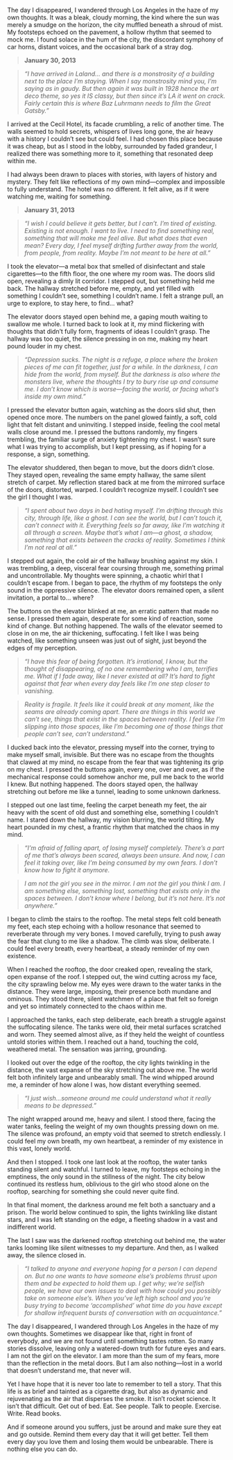 The day I disappeared, I wandered through Los Angeles in the haze of my own thoughts. It was a bleak, cloudy morning, the kind where the sun was merely a smudge on the horizon, the city muffled beneath a shroud of mist. My footsteps echoed on the pavement, a hollow rhythm that seemed to mock me. I found solace in the hum of the city, the discordant symphony of car horns, distant voices, and the occasional bark of a stray dog.

>**January 30, 2013**

>*“I have arrived in Laland… and there is a monstrosity of a building next to the place I’m staying. When I say monstrosity mind you, I’m saying as in gaudy. But then again it was built in 1928 hence the art deco theme, so yes it IS classy, but then since it’s LA it went on crack. Fairly certain this is where Baz Luhrmann needs to film the Great Gatsby.”*

I arrived at the Cecil Hotel, its facade crumbling, a relic of another time. The walls seemed to hold secrets, whispers of lives long gone, the air heavy with a history I couldn’t see but could feel. I had chosen this place because it was cheap, but as I stood in the lobby, surrounded by faded grandeur, I realized there was something more to it, something that resonated deep within me.

I had always been drawn to places with stories, with layers of history and mystery. They felt like reflections of my own mind—complex and impossible to fully understand. The hotel was no different. It felt alive, as if it were watching me, waiting for something.

>**January 31, 2013**

>*“I wish I could believe it gets better, but I can’t. I’m tired of existing. Existing is not enough. I want to live. I need to find something real, something that will make me feel alive. But what does that even mean? Every day, I feel myself drifting further away from the world, from people, from reality. Maybe I’m not meant to be here at all.”*

I took the elevator—a metal box that smelled of disinfectant and stale cigarettes—to the fifth floor, the one where my room was. The doors slid open, revealing a dimly lit corridor. I stepped out, but something held me back. The hallway stretched before me, empty, and yet filled with something I couldn’t see, something I couldn’t name. I felt a strange pull, an urge to explore, to stay here, to find… what?

The elevator doors stayed open behind me, a gaping mouth waiting to swallow me whole. I turned back to look at it, my mind flickering with thoughts that didn’t fully form, fragments of ideas I couldn’t grasp. The hallway was too quiet, the silence pressing in on me, making my heart pound louder in my chest.

>*“Depression sucks. The night is a refuge, a place where the broken pieces of me can fit together, just for a while. In the darkness, I can hide from the world, from myself. But the darkness is also where the monsters live, where the thoughts I try to bury rise up and consume me. I don’t know which is worse—facing the world, or facing what’s inside my own mind.”*

I pressed the elevator button again, watching as the doors slid shut, then opened once more. The numbers on the panel glowed faintly, a soft, cold light that felt distant and uninviting. I stepped inside, feeling the cool metal walls close around me. I pressed the buttons randomly, my fingers trembling, the familiar surge of anxiety tightening my chest. I wasn’t sure what I was trying to accomplish, but I kept pressing, as if hoping for a response, a sign, something.

The elevator shuddered, then began to move, but the doors didn’t close. They stayed open, revealing the same empty hallway, the same silent stretch of carpet. My reflection stared back at me from the mirrored surface of the doors, distorted, warped. I couldn’t recognize myself. I couldn’t see the girl I thought I was.

>*“I spent about two days in bed hating myself. I’m drifting through this city, through life, like a ghost. I can see the world, but I can’t touch it, can’t connect with it. Everything feels so far away, like I’m watching it all through a screen. Maybe that’s what I am—a ghost, a shadow, something that exists between the cracks of reality. Sometimes I think I’m not real at all.”*

I stepped out again, the cold air of the hallway brushing against my skin. I was trembling, a deep, visceral fear coursing through me, something primal and uncontrollable. My thoughts were spinning, a chaotic whirl that I couldn’t escape from. I began to pace, the rhythm of my footsteps the only sound in the oppressive silence. The elevator doors remained open, a silent invitation, a portal to… where?

The buttons on the elevator blinked at me, an erratic pattern that made no sense. I pressed them again, desperate for some kind of reaction, some kind of change. But nothing happened. The walls of the elevator seemed to close in on me, the air thickening, suffocating. I felt like I was being watched, like something unseen was just out of sight, just beyond the edges of my perception.

>*“I have this fear of being forgotten. It’s irrational, I know, but the thought of disappearing, of no one remembering who I am, terrifies me. What if I fade away, like I never existed at all? It’s hard to fight against that fear when every day feels like I’m one step closer to vanishing.*

>*Reality is fragile. It feels like it could break at any moment, like the seams are already coming apart. There are things in this world we can’t see, things that exist in the spaces between reality. I feel like I’m slipping into those spaces, like I’m becoming one of those things that people can’t see, can’t understand.”*

I ducked back into the elevator, pressing myself into the corner, trying to make myself small, invisible. But there was no escape from the thoughts that clawed at my mind, no escape from the fear that was tightening its grip on my chest. I pressed the buttons again, every one, over and over, as if the mechanical response could somehow anchor me, pull me back to the world I knew. But nothing happened. The doors stayed open, the hallway stretching out before me like a tunnel, leading to some unknown darkness.

I stepped out one last time, feeling the carpet beneath my feet, the air heavy with the scent of old dust and something else, something I couldn’t name. I stared down the hallway, my vision blurring, the world tilting. My heart pounded in my chest, a frantic rhythm that matched the chaos in my mind.

>*“I’m afraid of falling apart, of losing myself completely. There’s a part of me that’s always been scared, always been unsure. And now, I can feel it taking over, like I’m being consumed by my own fears. I don’t know how to fight it anymore.*

>*I am not the girl you see in the mirror. I am not the girl you think I am. I am something else, something lost, something that exists only in the spaces between. I don’t know where I belong, but it’s not here. It’s not anywhere.”*

I began to climb the stairs to the rooftop. The metal steps felt cold beneath my feet, each step echoing with a hollow resonance that seemed to reverberate through my very bones. I moved carefully, trying to push away the fear that clung to me like a shadow. The climb was slow, deliberate. I could feel every breath, every heartbeat, a steady reminder of my own existence.

When I reached the rooftop, the door creaked open, revealing the stark, open expanse of the roof. I stepped out, the wind cutting across my face, the city sprawling below me. My eyes were drawn to the water tanks in the distance. They were large, imposing, their presence both mundane and ominous. They stood there, silent watchmen of a place that felt so foreign and yet so intimately connected to the chaos within me.

I approached the tanks, each step deliberate, each breath a struggle against the suffocating silence. The tanks were old, their metal surfaces scratched and worn. They seemed almost alive, as if they held the weight of countless untold stories within them. I reached out a hand, touching the cold, weathered metal. The sensation was jarring, grounding.

I looked out over the edge of the rooftop, the city lights twinkling in the distance, the vast expanse of the sky stretching out above me. The world felt both infinitely large and unbearably small. The wind whipped around me, a reminder of how alone I was, how distant everything seemed.

>*“I just wish...someone around me could understand what it really means to be depressed.”*

The night wrapped around me, heavy and silent. I stood there, facing the water tanks, feeling the weight of my own thoughts pressing down on me. The silence was profound, an empty void that seemed to stretch endlessly. I could feel my own breath, my own heartbeat, a reminder of my existence in this vast, lonely world.

And then I stopped. I took one last look at the rooftop, the water tanks standing silent and watchful. I turned to leave, my footsteps echoing in the emptiness, the only sound in the stillness of the night. The city below continued its restless hum, oblivious to the girl who stood alone on the rooftop, searching for something she could never quite find.

In that final moment, the darkness around me felt both a sanctuary and a prison. The world below continued to spin, the lights twinkling like distant stars, and I was left standing on the edge, a fleeting shadow in a vast and indifferent world.

The last I saw was the darkened rooftop stretching out behind me, the water tanks looming like silent witnesses to my departure. And then, as I walked away, the silence closed in.

>*“I talked to anyone and everyone hoping for a person I can depend on. But no one wants to have someone else’s problems thrust upon them and be expected to hold them up. I get why; we’re selfish people, we have our own issues to deal with how could you possibly take on someone else’s. When you’ve left high school and you’re busy trying to become ‘accomplished’ what time do you have except for shallow infrequent bursts of conversation with an acquaintance.”*

The day I disappeared, I wandered through Los Angeles in the haze of my own thoughts. Sometimes we disappear like that, right in front of everybody, and we are not found until something tastes rotten. So many stories dissolve, leaving only a watered-down truth for future eyes and ears. I am not the girl on the elevator. I am more than the sum of my fears, more than the reflection in the metal doors. But I am also nothing—lost in a world that doesn’t understand me, that never will.

Yet I have hope that it is never too late to remember to tell a story. That this life is as brief and tainted as a cigarette drag, but also as dynamic and rejuvenating as the air that disperses the smoke. It isn’t rocket science. It isn’t that difficult. Get out of bed. Eat. See people. Talk to people. Exercise. Write. Read books.

And if someone around you suffers, just be around and make sure they eat and go outside. Remind them every day that it will get better. Tell them every day you love them and losing them would be unbearable. There is nothing else you can do.